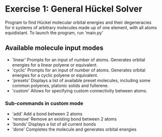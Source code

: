 # Exercise 1: General Hückel Solver
Program to find Hückel molecular orbital energies and their degeneracies for π systems of arbitrary molecules made up of one element, with all atoms equidistant. 
To launch the program, run 'main.py'

## Available molecule input modes
* 'linear'      Prompts for an input of number of atoms. Generates orbital energies for a linear polyene or equivalent.
* 'cyclic'      Prompts for an input of number of atoms. Generates orbital energies for a cyclic polyene or equivalent.
* 'presets'     Displays a list of available preset molecules, including some common polyenes, platonic solids and fullerene.
* 'custom'      Allows for specifying custom connectivity between atoms. 
 ### Sub-commands in custom mode
 * 'add'        Add a bond between 2 atoms
 * 'remove'     Remove an existing bond between 2 atoms
 * 'bonds'      Displays a list of all current bonds
 * 'done'       Completes the molecule and generates orbital energies
